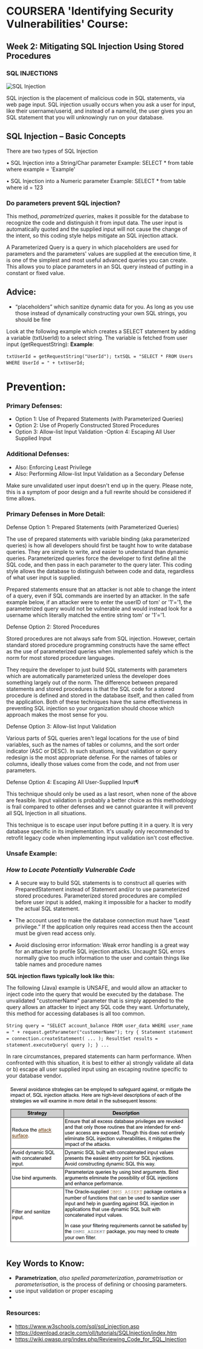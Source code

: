 # COURSERA 'Identifying Security Vulnerabilities' Course:
## Week 2: Mitigating SQL Injection Using Stored Procedures
### SQL INJECTIONS

![SQL Injection](https://bobby-tables.com/img/xkcd.png)

SQL injection is the placement of malicious code in SQL statements, via web page input.
SQL injection usually occurs when you ask a user for input, like their username/userid, and instead of a name/id, 
the user gives you an SQL statement that you will unknowingly run on your database.

## SQL Injection – Basic Concepts

There are two types of SQL Injection

• SQL Injection into a String/Char parameter
  Example: SELECT * from table where example = 'Example'

• SQL Injection into a Numeric parameter
  Example: SELECT * from table where id = 123


### Do parameters prevent SQL injection?

This method, _parametrized queries_, makes it possible for the database to recognize the code and distinguish it from input data. The user input is automatically quoted and the supplied input will not cause the change of the intent, so this coding style helps mitigate an SQL injection attack.

A Parameterized Query is a query in which placeholders are used for parameters and the parameters' values are supplied at the execution time, it is one of the simplest and most useful advanced queries you can create. This allows you to place parameters in an SQL query instead of putting in a constant or fixed value.


## Advice:

- “placeholders” which sanitize dynamic data for you. As long as you use those instead of dynamically constructing your own SQL strings, you should be fine




Look at the following example which creates a SELECT statement by adding a variable (txtUserId) to a select string. The variable is fetched from user input (getRequestString):
**Example**:

`txtUserId = getRequestString("UserId");
txtSQL = "SELECT * FROM Users WHERE UserId = " + txtUserId;`





# Prevention:

### Primary Defenses:

   - Option 1: Use of Prepared Statements (with Parameterized Queries)
   - Option 2: Use of Properly Constructed Stored Procedures
   - Option 3: Allow-list Input Validation
    -Option 4: Escaping All User Supplied Input

### Additional Defenses:

   - Also: Enforcing Least Privilege
   - Also: Performing Allow-list Input Validation as a Secondary Defense
   
   Make sure unvalidated user input doesn't end up in the query. Please note, this is a symptom of poor design and a full rewrite should be considered if time allows.
   

### Primary Defenses in More Detail:

Defense Option 1: Prepared Statements (with Parameterized Queries)

The use of prepared statements with variable binding (aka parameterized queries) is how all developers should first be taught how to write database queries. They are simple to write, and easier to understand than dynamic queries. Parameterized queries force the developer to first define all the SQL code, and then pass in each parameter to the query later. This coding style allows the database to distinguish between code and data, regardless of what user input is supplied.

Prepared statements ensure that an attacker is not able to change the intent of a query, even if SQL commands are inserted by an attacker. In the safe example below, if an attacker were to enter the userID of tom' or '1'='1, the parameterized query would not be vulnerable and would instead look for a username which literally matched the entire string tom' or '1'='1.


Defense Option 2: Stored Procedures

Stored procedures are not always safe from SQL injection. However, certain standard stored procedure programming constructs have the same effect as the use of parameterized queries when implemented safely which is the norm for most stored procedure languages.

They require the developer to just build SQL statements with parameters which are automatically parameterized unless the developer does something largely out of the norm. The difference between prepared statements and stored procedures is that the SQL code for a stored procedure is defined and stored in the database itself, and then called from the application. Both of these techniques have the same effectiveness in preventing SQL injection so your organization should choose which approach makes the most sense for you.

Defense Option 3: Allow-list Input Validation

Various parts of SQL queries aren't legal locations for the use of bind variables, such as the names of tables or columns, and the sort order indicator (ASC or DESC). In such situations, input validation or query redesign is the most appropriate defense. For the names of tables or columns, ideally those values come from the code, and not from user parameters.

Defense Option 4: Escaping All User-Supplied Input¶

This technique should only be used as a last resort, when none of the above are feasible. Input validation is probably a better choice as this methodology is frail compared to other defenses and we cannot guarantee it will prevent all SQL Injection in all situations.

This technique is to escape user input before putting it in a query. It is very database specific in its implementation. It's usually only recommended to retrofit legacy code when implementing input validation isn't cost effective.




### **Unsafe Example:**

### _How to Locate Potentially Vulnerable Code_

- A secure way to build SQL statements is to construct all queries with PreparedStatement instead of Statement and/or to use parameterized stored procedures. Parameterized stored procedures are compiled before user input is added, making it impossible for a hacker to modify the actual SQL statement.

- The account used to make the database connection must have “Least privilege.” If the application only requires read access then the account must be given read access only.

- Avoid disclosing error information: Weak error handling is a great way for an attacker to profile SQL injection attacks. Uncaught SQL errors normally give too much information to the user and contain things like table names and procedure names

**SQL injection flaws typically look like this:**

The following (Java) example is UNSAFE, and would allow an attacker to inject code into the query that would be executed by the database. The unvalidated "customerName" parameter that is simply appended to the query allows an attacker to inject any SQL code they want. Unfortunately, this method for accessing databases is all too common.

`String query = "SELECT account_balance FROM user_data WHERE user_name = "
             + request.getParameter("customerName");
try {
    Statement statement = connection.createStatement( ... );
    ResultSet results = statement.executeQuery( query );
}
...`


In rare circumstances, prepared statements can harm performance. When confronted with this situation, it is best to either a) strongly validate all data or b) escape all user supplied input using an escaping routine specific to your database vendor.


![Strategies for SQL Injection Attacks](https://github.com/emreYbs/Picus-Security-Bootcamp/blob/main/Week%202/Coursera/Identifying%20Security%20Vulnerabilities/Strategies%20Against%20SQL%20Injection%20Attacks.png)





## Key Words to Know:
- **Parametrization**, _also spelled parameterization_, _parametrisation_ or _parameterisation_, is the process of defining or choosing parameters. 
- use input validation or proper escaping
- 


### Resources:
- https://www.w3schools.com/sql/sql_injection.asp
- https://download.oracle.com/oll/tutorials/SQLInjection/index.htm
- https://wiki.owasp.org/index.php/Reviewing_Code_for_SQL_Injection
